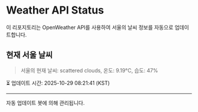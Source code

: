 
# Weather API Status

이 리포지토리는 OpenWeather API를 사용하여 서울의 날씨 정보를 자동으로 업데이트합니다.

## 현재 서울 날씨
> 서울의 현재 날씨: scattered clouds, 온도: 9.19°C, 습도: 47%

⏳ 업데이트 시간: 2025-10-29 08:21:41 (KST)

---
자동 업데이트 봇에 의해 관리됩니다.
